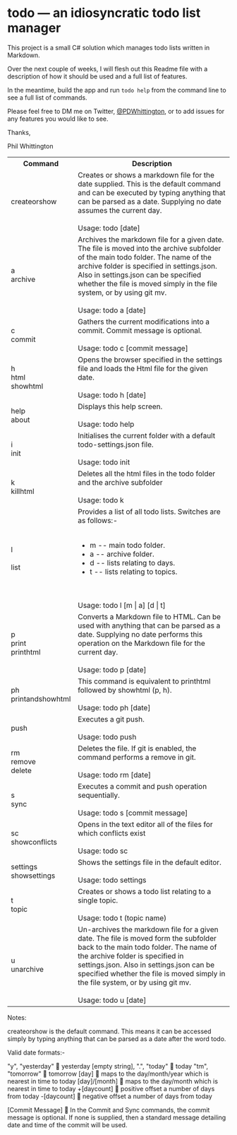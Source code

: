 # todo &mdash; an idiosyncratic todo list manager

This project is a small C# solution which manages todo lists written in Markdown.

Over the next couple of weeks, I will flesh out this Readme file with a description of how it should be used and a full list of features.

In the meantime, build the app and run `todo help` from the command line to see a full list of commands.

Please feel free to DM me on Twitter, [@PDWhittington](https://twitter.com/PDWhittington), or to add issues for any features you would like to see.

Thanks,

Phil Whittington

<table>
<tr>
<th>
Command
</th>
<th>
Description
</th>
</tr>
<tr>
<td>
createorshow
</td>
<td>
Creates or shows a markdown file for the date supplied. This is the default command and can be executed by typing anything that can be parsed as a date. Supplying no date assumes the current day.<br/><br/>                                                             
Usage: todo [date]                                           
</td>
</tr>
<tr>
<td>
a<br/>
archive
</td>
<td>
Archives the markdown file for a given date. The file is moved into the archive subfolder of the main todo folder. The name of the archive folder is specified in settings.json. Also in settings.json can be specified whether the file is moved simply in the file system, or by using git mv.<br/><br/>
Usage: todo a [date]
</td>
</tr>
<tr>
<td>
c<br/>
commit
</td>
<td>
Gathers the current modifications into a commit. Commit message is optional.<br/><br/>
Usage: todo c [commit message]                                
</td>
</tr>
<tr>
<td>
h<br/>
html<br/>
showhtml
</td>
<td>
Opens the browser specified in the settings file and loads the Html file for the given date. <br/><br/>
Usage: todo h [date]
</td>
</tr>
<tr>
<td>
help<br/>
about            
</td>
<td>
Displays this help screen.<br/><br/>
Usage: todo help             
</td>
</tr>
<tr>
<td>
i<br/>
init
</td>
<td>
Initialises the current folder with a default todo-settings.json file.<br/><br/>
Usage: todo init                             
</td>
</tr>
<tr>
<td>
k<br/>
killhtml
</td>
<td>
Deletes all the html files in the todo folder and the archive subfolder<br/><br/>
Usage: todo k                                               
</td>
</tr>
<tr>
<td>
l<br/><br/>
list
</td>
<td>
Provides a list of all todo lists. Switches are as follows:-<br/><br/>
<ul>
<li>m -- main todo folder.</li>
<li>a -- archive folder.</li>
<li>d -- lists relating to days.</li>
<li>t -- lists relating to topics.</li>
</ul><br/><br/>
Usage: todo l [m | a] [d | t]
</td>
</tr>
<tr>
<td>
p<br/>
print<br/>
printhtml<br/>
</td>
<td>
Converts a Markdown file to HTML. Can be used with anything that can be parsed as a date. Supplying no date performs this operation on the Markdown file for the current day.<br/><br/>
Usage: todo p [date]                                         
</td>
</tr>
<tr>
<td>
ph<br/>
printandshowhtml
</td>
<td>
This command is equivalent to printhtml followed by showhtml (p, h).<br/><br/>
Usage: todo ph [date]
</td>
</tr>
<tr>
<td>
push
</td>
<td>
Executes a git push.<br/><br/>
Usage: todo push
</td>
</tr>
<tr>
<td>
rm<br/>
remove<br/>
delete
</td>
<td>
Deletes the file. If git is enabled, the command performs a
remove in git.<br/><br/>
Usage: todo rm [date]
</td>
</tr>
<tr>
<td>
s<br/>
sync
</td>
<td>
Executes a commit and push operation sequentially.<br/><br/>
Usage: todo s [commit message]
</td>
</tr>
<tr>
<td>
sc<br/>
showconflicts
</td>
<td>
Opens in the text editor all of the files for which conflicts exist<br/><br/>
Usage: todo sc
</td>
</tr>
<tr>
<td>
settings<br/>
showsettings
</td>
<td>
Shows the settings file in the default editor.<br/><br/>
Usage: todo settings
</td>
</tr>
<tr>
<td>
t<br/>
topic
</td>
<td>
Creates or shows a todo list relating to a single topic.<br/><br/>
Usage: todo t (topic name)
</td>
</tr>
<tr>
<td>
u<br/>
unarchive
</td>
<td>
Un-archives the markdown file for a given date. The file is moved form the subfolder back to the main todo folder. The name of the archive folder is specified in settings.json. Also in settings.json can be specified whether the file is moved simply in the file system, or by using git mv.<br/><br/>
Usage: todo u [date]                                      
</td>
</tr>
<table>

Notes:

createorshow is the default command. This means it can be accessed simply by
typing anything that can be parsed as a date after the word todo.

Valid date formats:-

   "y", "yesterday"  yesterday
   [empty string], ".", "today"  today
   "tm", "tomorrow"  tomorrow
   [day]  maps to the day/month/year which is nearest in time to today
   [day]/[month]  maps to the day/month which is nearest in time to today
   +[daycount]  positive offset a number of days from today
   -[daycount]  negative offset a number of days from today

[Commit Message]  In the Commit and Sync commands, the commit message is
optional. If none is supplied, then a standard message detailing date and time
of the commit will be used.

